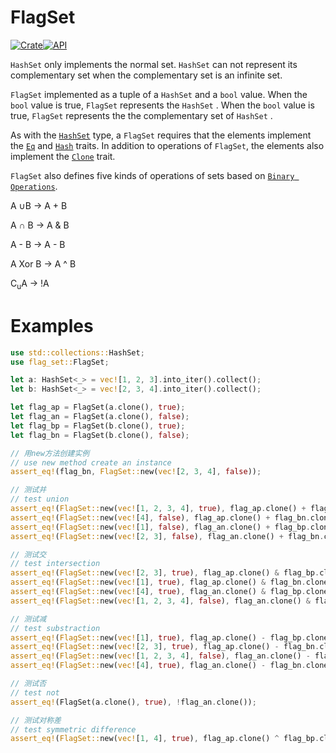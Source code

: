 # FlagSet

[![Crate](https://img.shields.io/crates/v/flag_set)](https://crates.io/crates/flag_set)[![API](https://img.shields.io/docsrs/flag_set/0.1.3)](https://docs.rs/flag_set/)

`HashSet` only implements the normal set. `HashSet` can not represent its complementary set when the complementary set is an infinite set.

`FlagSet` implemented as a tuple of a `HashSet` and a  `bool` value. When the `bool` value is true, `FlagSet` represents the `HashSet` .  When the `bool` value is true, `FlagSet` represents the the complementary set of `HashSet` .

As with the [`HashSet`](https://doc.rust-lang.org/std/collections/struct.HashSet.html) type, a `FlagSet` requires that the elements implement the [`Eq`](https://doc.rust-lang.org/std/cmp/trait.Eq.html) and [`Hash`](https://doc.rust-lang.org/std/hash/trait.Hash.html) traits. In addition to operations of `FlagSet`, the elements also implement the  [`Clone`](https://doc.rust-lang.org/std/clone/trait.Clone.html) trait.

`FlagSet` also defines five kinds of operations of sets based on  [`Binary Operations`](http://www.unicode.org/reports/tr18/#Resolving_Character_Ranges_with_Strings).


A ∪B -> A + B 

A ∩ B -> A & B

A - B -> A - B

A Xor B -> A ^ B

C<sub>u</sub>A -> !A

# Examples

```rust
use std::collections::HashSet;
use flag_set::FlagSet;

let a: HashSet<_> = vec![1, 2, 3].into_iter().collect();
let b: HashSet<_> = vec![2, 3, 4].into_iter().collect();

let flag_ap = FlagSet(a.clone(), true);
let flag_an = FlagSet(a.clone(), false);
let flag_bp = FlagSet(b.clone(), true);
let flag_bn = FlagSet(b.clone(), false);

// 用new方法创建实例
// use new method create an instance
assert_eq!(flag_bn, FlagSet::new(vec![2, 3, 4], false));

// 测试并
// test union
assert_eq!(FlagSet::new(vec![1, 2, 3, 4], true), flag_ap.clone() + flag_bp.clone());
assert_eq!(FlagSet::new(vec![4], false), flag_ap.clone() + flag_bn.clone());
assert_eq!(FlagSet::new(vec![1], false), flag_an.clone() + flag_bp.clone());
assert_eq!(FlagSet::new(vec![2, 3], false), flag_an.clone() + flag_bn.clone());

// 测试交
// test intersection
assert_eq!(FlagSet::new(vec![2, 3], true), flag_ap.clone() & flag_bp.clone());
assert_eq!(FlagSet::new(vec![1], true), flag_ap.clone() & flag_bn.clone());
assert_eq!(FlagSet::new(vec![4], true), flag_an.clone() & flag_bp.clone());
assert_eq!(FlagSet::new(vec![1, 2, 3, 4], false), flag_an.clone() & flag_bn.clone());

// 测试减
// test substraction
assert_eq!(FlagSet::new(vec![1], true), flag_ap.clone() - flag_bp.clone());
assert_eq!(FlagSet::new(vec![2, 3], true), flag_ap.clone() - flag_bn.clone());
assert_eq!(FlagSet::new(vec![1, 2, 3, 4], false), flag_an.clone() - flag_bp.clone());
assert_eq!(FlagSet::new(vec![4], true), flag_an.clone() - flag_bn.clone());

// 测试否
// test not
assert_eq!(FlagSet(a.clone(), true), !flag_an.clone());

// 测试对称差
// test symmetric difference
assert_eq!(FlagSet::new(vec![1, 4], true), flag_ap.clone() ^ flag_bp.clone());
```

